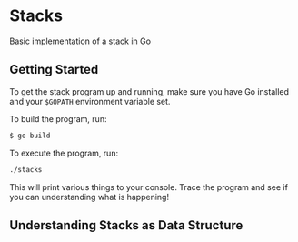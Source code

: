 # Stacks
Basic implementation of a stack in Go

## Getting Started
To get the stack program up and running, make sure you have Go installed and your `$GOPATH` environment variable set.

To build the program, run:
```bash
$ go build
```
To execute the program, run:
```bash
./stacks
```
This will print various things to your console. Trace the program and see if you can understanding what is happening!

## Understanding Stacks as Data Structure
